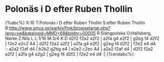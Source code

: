 # Polonäs i D efter Ruben Thollin

{%abc%}
X:10
T:Polonäs i D efter Ruben Thollin 
S:efter Ruben Thollin
B:http://www.smus.se/earkiv/fmk/browselarge.php?lang=sw&katalogid=MMD+68&bildnr=00005
R:Slängpolska
O:Hallsberg, Närke
Z:Nils L
L:1/16
M:3/4
K:D
d2f2 f2a2 a2f2 | a2fa g4 e2f2 | g2eg f4 d2f2 | f2e2 e2c2 A4 | 
d2f2 f2a2 a2f2 | a2fa g4 e2f2 | g2eg f4 d2f2 | f2e2 e4 d4 ::
a2a2 f2af d4 | b2b2 g2bg e4 | e2e2 c2ec A4 | a2a2 f2af d4 | 
d2f2 f2a2 a2f2 | a2fa g4 e2g2 | g2eg f4 d2f2 | f2e2 e4 d4 :| 
{%endabc%}
